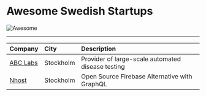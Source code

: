 # Awesome Swedish Startups

![Awesome](https://awesome.re/badge-flat.svg)

---

<!-- BEGIN STARTUP LIST -->

| Company                         | City      | Description                                       |
| :------------------------------ | :-------- | :------------------------------------------------ |
| [ABC Labs](https://abclabs.se/) | Stockholm | Provider of large-scale automated disease testing |
| [Nhost](https://nhost.io/)      | Stockholm | Open Source Firebase Alternative with GraphQL     |

<!-- END STARTUP LIST -->

